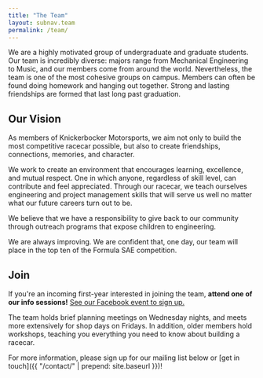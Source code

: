 ```yaml
---
title: "The Team"
layout: subnav.team
permalink: /team/
---
```


We are a highly motivated group of undergraduate and graduate students. Our team is incredibly diverse: majors range from Mechanical Engineering to Music, and our members come from around the world. Nevertheless, the team is one of the most cohesive groups on campus. Members can often be found doing homework and hanging out together. Strong and lasting friendships are formed that last long past graduation.

## Our Vision

As members of Knickerbocker Motorsports, we aim not only to build the most competitive racecar possible, but also to create friendships, connections, memories, and character. 

We work to create an environment that encourages learning, excellence, and mutual respect. One in which anyone, regardless of skill level, can contribute and feel appreciated. Through our racecar, we teach ourselves engineering and project management skills that will serve us well no matter what our future careers turn out to be.

We believe that we have a responsibility to give back to our community through outreach programs that expose children to engineering. 

We are always improving. We are confident that, one day, our team will place in the top ten of the Formula SAE competition.

## Join

If you're an incoming first-year interested in joining the team, **attend one of our info sessions!** [See our Facebook event to sign up.](https://www.facebook.com/events/293106800883682/)

The team holds brief planning meetings on Wednesday nights, and meets more extensively for shop days on Fridays. In addition, older members hold workshops, teaching you everything you need to know about building a racecar.

For more information, please sign up for our mailing list below or [get in touch]({{ "/contact/" | prepend: site.baseurl }})!

